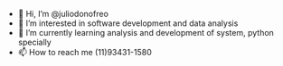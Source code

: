 - 👋 Hi, I’m @juliodonofreo
- 👀 I’m interested in software development and data analysis
- 🌱 I’m currently learning analysis and development of system, python specially
- 📫 How to reach me (11)93431-1580

<!---
juliodonofreo/juliodonofreo is a ✨ special ✨ repository because its `README.md` (this file) appears on your GitHub profile.
You can click the Preview link to take a look at your changes.
--->
